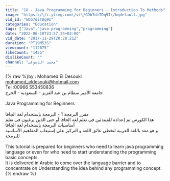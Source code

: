 ```yaml
---
title: "18 - Java Programming for Beginners - Introduction To Methods"
image: "https:\/\/i.ytimg.com\/vi\/GDb7diTDq9I\/hqdefault.jpg"
vid_id: "GDb7diTDq9I"
categories: "Education"
tags: ["Java","java programming","programming"]
date: "2022-06-10T23:57:34+03:00"
vid_date: "2017-11-29T20:28:21Z"
duration: "PT19M53S"
viewcount: "112075"
likeCount: "1455"
dislikeCount: ""
channel: "محمد الدسوقى"
---
```

{% raw %}by : Mohamed El Desouki<br />       mohamed_eldesouki@hotmail.com<br />      Tel :00966 553450836<br />      جامعة الأمير سطام بن عبد العزيز - السعودية - الخرج<br /><br />Java Programming for Beginners<br /><br />مقرر البرمجة 1 - البرمجة بإستخدام لغة الجافا<br />هذا الكورس تم إعداده للمبتدئين فى تعلم لغة الجافا أو حتى الذين يرغبون فى تعلم أساسيات البرمجة بإستخدام لغة الجافا<br />و هو معد باللغة العربية لتخطى عائق اللغة و التركيز على إستيعاب المفاهيم الأساسية للبرمجة<br /><br />This tutorial is prepared for beginners who need to learn java programming language or even for who need to start understanding the programming basic concepts. <br />It is delivered in Arabic to come over the language barrier and to concentrate on Understanding the idea behind any programming concept.{% endraw %}
